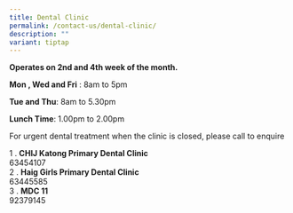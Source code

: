 ```yaml
---
title: Dental Clinic
permalink: /contact-us/dental-clinic/
description: ""
variant: tiptap
---
```

<p><strong>Operates on 2nd and 4th week of the month.</strong>
</p>
<p><strong>Mon , Wed and Fri</strong> : 8am to 5pm</p>
<p><strong>Tue and Thu</strong>: 8am to 5.30pm</p>
<p><strong>Lunch Time</strong>: 1.00pm to 2.00pm</p>
<p>For urgent dental treatment when the clinic is closed, please call to
enquire</p>
<p>1 . <strong>CHIJ Katong Primary Dental Clinic</strong>&nbsp;
<br>63454107
<br>2 . <strong>Haig Girls Primary Dental Clinic</strong> 
<br>63445585
<br>3 . <strong>MDC 11</strong> 
<br>92379145
<br>
<br>
</p>
<p></p>
